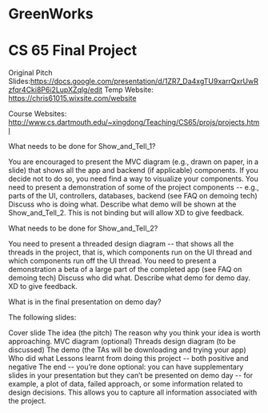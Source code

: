 # GreenWorks
CS 65 Final Project
===================
Original Pitch Slides:https://docs.google.com/presentation/d/1ZR7_Da4xgTU9xarrQxrUwRzfqr4Cki8P6i2LupXZqlg/edit
Temp Website: https://chris61015.wixsite.com/website

Course Websites:
http://www.cs.dartmouth.edu/~xingdong/Teaching/CS65/projs/projects.html


What needs to be done for Show_and_Tell_1?


You are encouraged to present the MVC diagram (e.g., drawn on paper, in a slide) that shows all the app and backend (if applicable) components.  If you decide not to do so, you need find a way to visualize your components. 
You need to present a demonstration of some of the project components -- e.g., parts of the UI, controllers, databases, backend (see FAQ on demoing tech)
Discuss who is doing what.
Describe what demo will be shown at the Show_and_Tell_2. This is not binding but will allow XD to give feedback.


What needs to be done for Show_and_Tell_2?

You need to present  a threaded design diagram -- that shows all the threads in the project, that is, which components run on the UI thread and which components run off the UI thread.
You need to present a demonstration a beta of a large part of the completed app (see FAQ on demoing tech)
Discuss who did what.
Describe what demo for demo day. XD to give feedback.



What is in the final presentation on demo day?

The following slides:

Cover slide
The idea (the pitch)
The reason why you think your idea is worth approaching.
MVC diagram (optional)
Threads design diagram (to be discussed)
The demo (the TAs will be downloading and trying your app)
Who did what
Lessons learnt from doing this project -- both positive and negative
The end -- you’re done
optional: you can have supplementary slides in your presentation but they can’t be presented on demo day -- for example, a plot of data, failed approach, or some information related to design decisions. This allows you to capture all information associated with the project.
